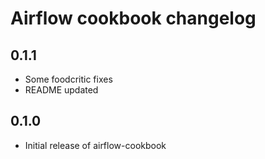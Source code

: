 # Airflow cookbook changelog

## 0.1.1

- Some foodcritic fixes
- README updated

## 0.1.0

- Initial release of airflow-cookbook
